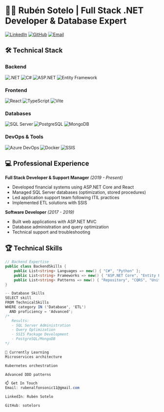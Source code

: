 # 👨‍💻 Rubén Sotelo | Full Stack .NET Developer & Database Expert

[![LinkedIn](https://img.shields.io/badge/-CONNECT_ON_LINKEDIN-blue?style=flat&logo=linkedin)](https://www.linkedin.com/in/rub%C3%A9n-alfonso-sotelo-amador-a6136b115/)
[![GitHub](https://img.shields.io/badge/-VIEW_MY_GITHUB-black?style=flat&logo=github)](https://github.com/sotelors)
[![Email](https://img.shields.io/badge/-CONTACT_ME-red?style=flat&logo=gmail)](mailto:rubenalfonsonic11@gmail.com)

## 🛠️ Technical Stack

### Backend
![.NET](https://img.shields.io/badge/.NET-5C2D91?logo=.net&logoColor=white)
![C#](https://img.shields.io/badge/C%23-239120?logo=c-sharp&logoColor=white)
![ASP.NET](https://img.shields.io/badge/ASP.NET-5C2D91?logo=.net&logoColor=white)
![Entity Framework](https://img.shields.io/badge/EF-5C2D91?logo=.net&logoColor=white)

### Frontend
![React](https://img.shields.io/badge/React-20232A?logo=react&logoColor=61DAFB)
![TypeScript](https://img.shields.io/badge/TypeScript-007ACC?logo=typescript&logoColor=white)
![Vite](https://img.shields.io/badge/Vite-646CFF?logo=vite&logoColor=white)

### Databases
![SQL Server](https://img.shields.io/badge/SQL_Server-CC2927?logo=microsoft-sql-server&logoColor=white)
![PostgreSQL](https://img.shields.io/badge/PostgreSQL-4169E1?logo=postgresql&logoColor=white)
![MongoDB](https://img.shields.io/badge/MongoDB-47A248?logo=mongodb&logoColor=white)

### DevOps & Tools
![Azure DevOps](https://img.shields.io/badge/Azure_DevOps-0078D7?logo=azure-devops&logoColor=white)
![Docker](https://img.shields.io/badge/Docker-2496ED?logo=docker&logoColor=white)
![SSIS](https://img.shields.io/badge/SSIS-CC2927?logo=microsoft-sql-server&logoColor=white)

## 💻 Professional Experience

**Full Stack Developer & Support Manager**
*(2019 - Present)*  
- Developed financial systems using ASP.NET Core and React
- Managed SQL Server databases (optimization, stored procedures)
- Led application support team following ITIL practices
- Implemented ETL solutions with SSIS

**Software Developer**
*(2017 - 2019)*  
- Built web applications with ASP.NET MVC
- Database administration and query optimization
- Technical support and troubleshooting

## 🏆 Technical Skills

```csharp
// Backend Expertise
public class BackendSkills {
    public List<string> Languages => new() { "C#", "Python" };
    public List<string> Frameworks => new() { "ASP.NET Core", "Entity Framework" };
    public List<string> Patterns => new() { "Repository", "CQRS", "Unit of Work" };
}

-- Database Skills
SELECT skill 
FROM TechnicalSkills 
WHERE category IN ('Database', 'ETL')
  AND proficiency = 'Advanced';
/* 
   Results:
   - SQL Server Administration
   - Query Optimization
   - SSIS Package Development
   - PostgreSQL/MongoDB
*/

🌱 Currently Learning
Microservices architecture

Kubernetes orchestration

Advanced DDD patterns

📫 Get In Touch
Email: rubenalfonsonic11@gmail.com

LinkedIn: Rubén Sotelo

GitHub: sotelors
